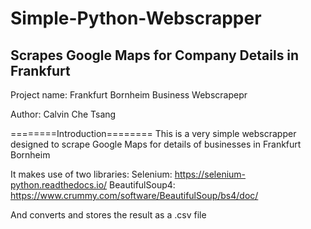 # Simple-Python-Webscrapper
Scrapes Google Maps for Company Details in Frankfurt
----------------------------------------------------
Project name: Frankfurt Bornheim Business Webscrapepr

Author: Calvin Che Tsang

========Introduction========
This is a very simple webscrapper designed to scrape Google Maps for details of businesses in Frankfurt Bornheim

It makes use of two libraries:
Selenium: https://selenium-python.readthedocs.io/
BeautifulSoup4: https://www.crummy.com/software/BeautifulSoup/bs4/doc/

And converts and stores the result as a .csv file
